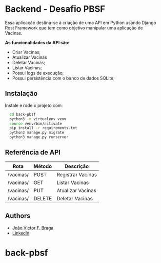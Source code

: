 
# Backend - Desafio PBSF

Essa aplicação destina-se à criação de uma API em Python usando Django Rest Framework que tem como objetivo manipular uma aplicação de Vacinas. 

**As funcionalidades da API são:**

- Criar Vacinas;
- Atualizar Vacinas
- Deletar Vacinas;
- Listar Vacinas;
- Possui logs de execução;
- Possui persistência com o banco de dados SQLite;



## Instalação

Instale e rode o projeto com:

```bash
  cd back-pbsf
  python3 -m virtualenv venv
  source venv/bin/activate  
  pip install -r requirements.txt
  python3 manage.py migrate
  python3 manage.py runserver
```

## Referência de API

| Rota      | Método | Descrição |
| ----------- | ----------- | ----------- |
| /vacinas/     | POST     | Registrar Vacinas       |
| /vacinas/   | GET        |  Listar Vacinas       |
| /vacinas/   | PUT        |  Atualizar Vacinas       |
| /vacinas/   | DELETE        |  Deletar Vacinas       |


## Authors

- [João Victor F. Braga](https://www.github.com/d3moon)
- [LinkedIn](https://www.linkedin.com/in/d3moon)

# back-pbsf
